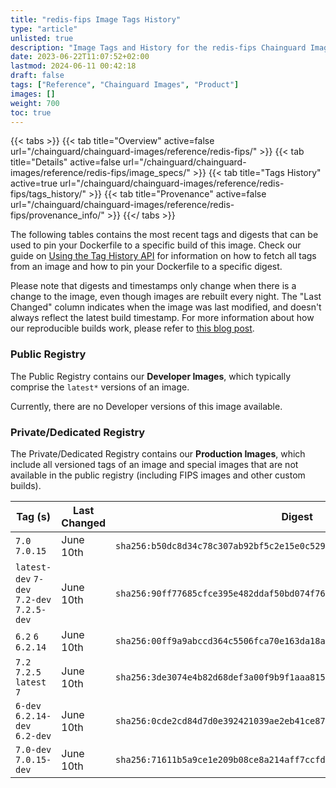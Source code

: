 ```yaml
---
title: "redis-fips Image Tags History"
type: "article"
unlisted: true
description: "Image Tags and History for the redis-fips Chainguard Image"
date: 2023-06-22T11:07:52+02:00
lastmod: 2024-06-11 00:42:18
draft: false
tags: ["Reference", "Chainguard Images", "Product"]
images: []
weight: 700
toc: true
---
```


{{< tabs >}}
{{< tab title="Overview" active=false url="/chainguard/chainguard-images/reference/redis-fips/" >}}
{{< tab title="Details" active=false url="/chainguard/chainguard-images/reference/redis-fips/image_specs/" >}}
{{< tab title="Tags History" active=true url="/chainguard/chainguard-images/reference/redis-fips/tags_history/" >}}
{{< tab title="Provenance" active=false url="/chainguard/chainguard-images/reference/redis-fips/provenance_info/" >}}
{{</ tabs >}}

The following tables contains the most recent tags and digests that can be used to pin your Dockerfile to a specific build of this image. Check our guide on [Using the Tag History API](/chainguard/chainguard-images/using-the-tag-history-api/) for information on how to fetch all tags from an image and how to pin your Dockerfile to a specific digest.

Please note that digests and timestamps only change when there is a change to the image, even though images are rebuilt every night. The "Last Changed" column indicates when the image was last modified, and doesn't always reflect the latest build timestamp. For more information about how our reproducible builds work, please refer to [this blog post](https://www.chainguard.dev/unchained/reproducing-chainguards-reproducible-image-builds).

### Public Registry
The Public Registry contains our **Developer Images**, which typically comprise the `latest*` versions of an image.

Currently, there are no Developer versions of this image available.

### Private/Dedicated Registry
The Private/Dedicated Registry contains our **Production Images**, which include all versioned tags of an image and special images that are not available in the public registry (including FIPS images and other custom builds).

| Tag (s)                                     | Last Changed | Digest                                                                    |
|---------------------------------------------|--------------|---------------------------------------------------------------------------|
|  `7.0` `7.0.15`                             | June 10th    | `sha256:b50dc8d34c78c307ab92bf5c2e15e0c529d1b9ac7e0685acd5ce4a2396f5eabd` |
|  `latest-dev` `7-dev` `7.2-dev` `7.2.5-dev` | June 10th    | `sha256:90ff77685cfce395e482ddaf50bd074f7641ebcf2ff9c48243de7a7ef9ef04b8` |
|  `6.2` `6` `6.2.14`                         | June 10th    | `sha256:00ff9a9abccd364c5506fca70e163da18a18ba151b9b8bd6fd3d90c4910a57f5` |
|  `7.2` `7.2.5` `latest` `7`                 | June 10th    | `sha256:3de3074e4b82d68def3a00f9b9f1aaa815a8c172d83b46da9fe5c89c45b5716d` |
|  `6-dev` `6.2.14-dev` `6.2-dev`             | June 10th    | `sha256:0cde2cd84d7d0e392421039ae2eb41ce871caf9c067ca142c2347c0f7cd0b928` |
|  `7.0-dev` `7.0.15-dev`                     | June 10th    | `sha256:71611b5a9ce1e209b08ce8a214aff7ccfd54512a9452c35881333c4a3ce1d5f9` |

